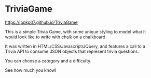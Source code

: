 # TriviaGame

https://jbpkp07.github.io/TriviaGame

This is a simple Trivia Game, with some unique styling to model what it would look like to write with chalk on a chalkboard.

It was written in HTML/CSS/Javascript/JQuery, and features a call to a Trivia API to consume JSON objects that represent trivia questions.

You can choose a category and a difficulty.

See how much you know!

